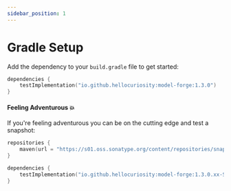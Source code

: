 ```yaml
---
sidebar_position: 1
---
```


# Gradle Setup

Add the dependency to your `build.gradle` file to get started:

```kotlin
dependencies {
    testImplementation("io.github.hellocuriosity:model-forge:1.3.0")
}
```

#### Feeling Adventurous 💥

If you're feeling adventurous you can be on the cutting edge and test a snapshot:

```kotlin
repositories {
    maven(url = "https://s01.oss.sonatype.org/content/repositories/snapshots/")
}

dependencies {
    testImplementation("io.github.hellocuriosity:model-forge:1.3.0.xx-SNAPSHOT")
}
```
